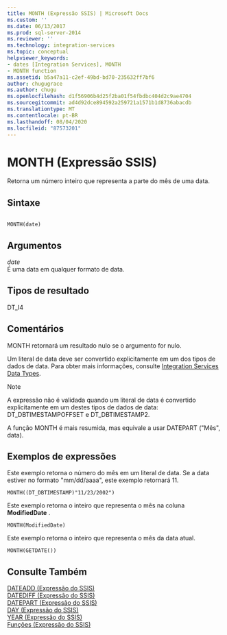 ```yaml
---
title: MONTH (Expressão SSIS) | Microsoft Docs
ms.custom: ''
ms.date: 06/13/2017
ms.prod: sql-server-2014
ms.reviewer: ''
ms.technology: integration-services
ms.topic: conceptual
helpviewer_keywords:
- dates [Integration Services], MONTH
- MONTH function
ms.assetid: b5a47a11-c2ef-49bd-bd70-235632ff7bf6
author: chugugrace
ms.author: chugu
ms.openlocfilehash: d1f56906b4d25f2ba01f54fbdbc404d2c9ae4704
ms.sourcegitcommit: ad4d92dce894592a259721a1571b1d8736abacdb
ms.translationtype: MT
ms.contentlocale: pt-BR
ms.lasthandoff: 08/04/2020
ms.locfileid: "87573201"
---
```

# <a name="month-ssis-expression"></a>MONTH (Expressão SSIS)
  Retorna um número inteiro que representa a parte do mês de uma data.  
  
## <a name="syntax"></a>Sintaxe  
  
```  
  
MONTH(date)  
```  
  
## <a name="arguments"></a>Argumentos  
 *date*  
 É uma data em qualquer formato de data.  
  
## <a name="result-types"></a>Tipos de resultado  
 DT_I4  
  
## <a name="remarks"></a>Comentários  
 MONTH retornará um resultado nulo se o argumento for nulo.  
  
 Um literal de data deve ser convertido explicitamente em um dos tipos de dados de data. Para obter mais informações, consulte [Integration Services Data Types](../data-flow/integration-services-data-types.md).  
  
> [!NOTE]  
>  A expressão não é validada quando um literal de data é convertido explicitamente em um destes tipos de dados de data: DT_DBTIMESTAMPOFFSET e DT_DBTIMESTAMP2.  
  
 A função MONTH é mais resumida, mas equivale a usar DATEPART ("Mês", data).  
  
## <a name="expression-examples"></a>Exemplos de expressões  
 Este exemplo retorna o número do mês em um literal de data. Se a data estiver no formato "mm/dd/aaaa", este exemplo retornará 11.  
  
```  
MONTH((DT_DBTIMESTAMP)"11/23/2002")  
```  
  
 Este exemplo retorna o inteiro que representa o mês na coluna **ModifiedDate** .  
  
```  
MONTH(ModifiedDate)  
```  
  
 Este exemplo retorna o inteiro que representa o mês da data atual.  
  
```  
MONTH(GETDATE())  
```  
  
## <a name="see-also"></a>Consulte Também  
 [DATEADD &#40;Expressão do SSIS&#41;](dateadd-ssis-expression.md)   
 [DATEDIFF &#40;Expressão do SSIS&#41;](datediff-ssis-expression.md)   
 [DATEPART &#40;Expressão do SSIS&#41;](datepart-ssis-expression.md)   
 [DAY &#40;Expressão do SSIS&#41;](day-ssis-expression.md)   
 [YEAR &#40;Expressão do SSIS&#41;](year-ssis-expression.md)   
 [Funções &#40;Expressão do SSIS&#41;](functions-ssis-expression.md)  
  
  
